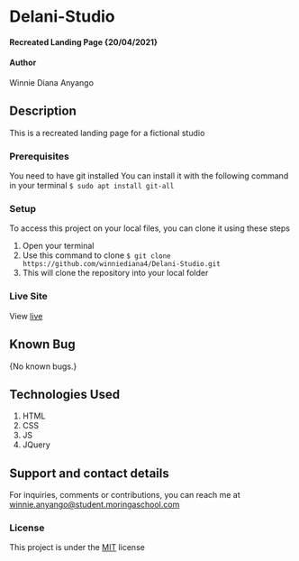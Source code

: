# Delani-Studio
#### Recreated Landing Page {20/04/2021}
#### Author
Winnie Diana Anyango
## Description
This is a recreated landing page for a fictional studio
### Prerequisites
You need to have git installed
You can install it with the following command in your terminal
`$ sudo apt install git-all`
### Setup
To access this project on your local files, you can clone it using these steps
1. Open your terminal
1. Use this command to clone `$ git clone https://github.com/winniediana4/Delani-Studio.git`
1. This will clone the repository into your local folder
### Live Site
View [live](https://winniediana4.github.io/Delani-Studio/) 
## Known Bug
{No known bugs.}

## Technologies Used
1. HTML
1. CSS
1. JS
1. JQuery
## Support and contact details
For inquiries, comments or contributions, you can reach me at winnie.anyango@student.moringaschool.com
### License
This project is under the [MIT](LICENSE) license